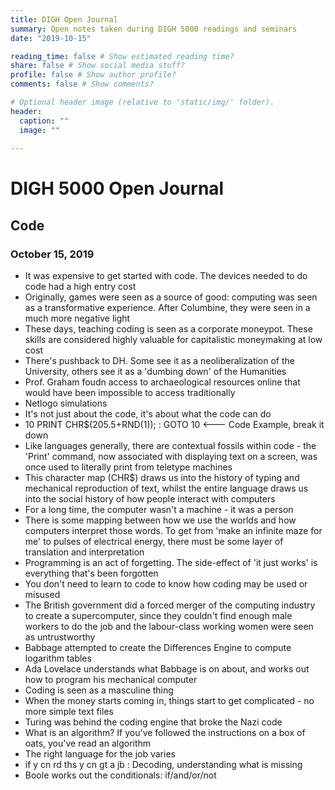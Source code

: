 ```yaml
---
title: DIGH Open Journal
summary: Open notes taken during DIGH 5000 readings and seminars
date: "2019-10-15"

reading_time: false # Show estimated reading time?
share: false # Show social media stuff?
profile: false # Show author profile?
comments: false # Show comments?

# Optional header image (relative to 'static/img/' folder).
header:
  caption: ""
  image: ""
 
---  
```

# DIGH 5000 Open Journal 
 
## Code
### October 15, 2019

- It was expensive to get started with code. The devices needed to do code had a high entry cost
- Originally, games were seen as a source of good: computing was seen as a transformative experience. After Columbine, they were seen in a much more negative light
- These days, teaching coding is seen as a corporate moneypot. These skills are considered highly valuable for capitalistic moneymaking at low cost
- There's pushback to DH. Some see it as a neoliberalization of the University, others see it as a 'dumbing down' of the Humanities
- Prof. Graham foudn access to archaeological resources online that would have been impossible to access traditionally
- Netlogo simulations
- It's not just about the code, it's about what the code can do
- 10 PRINT CHR$(205.5+RND(1)); : GOTO 10 <--- Code Example, break it down
- Like languages generally, there are contextual fossils within code - the 'Print' command, now associated with displaying text on a screen, was once used to literally print from teletype machines
- This character map (CHR$) draws us into the history of typing and mechanical reproduction of text, whilst the entire language draws us into the social history of how people interact with computers
- For a long time, the computer wasn't a machine - it was a person
- There is some mapping between how we use the worlds and how computers interpret those words. To get from 'make an infinite maze for me' to pulses of electrical energy, there must be some layer of translation and interpretation
- Programming is an act of forgetting. The side-effect of 'it just works' is everything that's been forgotten
- You don't need to learn to code to know how coding may be used or misused
- The British government did a forced merger of the computing industry to create a supercomputer, since they couldn't find enough male workers to do the job and the labour-class working women were seen as untrustworthy
- Babbage attempted to create the Differences Engine to compute logarithm tables
- Ada Lovelace understands what Babbage is on about, and works out how to program his mechanical computer
- Coding is seen as a masculine thing
- When the money starts coming in, things start to get complicated - no more simple text files
- Turing was behind the coding engine that broke the Nazi code
- What is an algorithm? If you've followed the instructions on a box of oats, you've read an algorithm
- The right language for the job varies
- if y cn rd ths y cn gt a jb : Decoding, understanding what is missing
- Boole works out the conditionals: if/and/or/not
